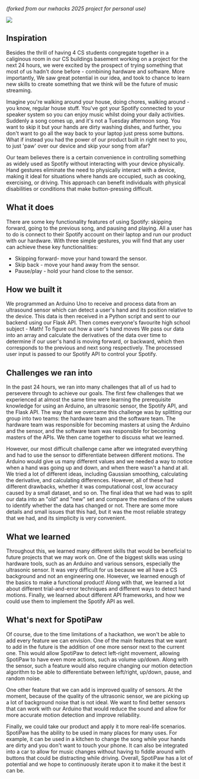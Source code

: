 *(forked from our nwhacks 2025 project for personal use)*

![](https://d112y698adiu2z.cloudfront.net/photos/production/software_photos/003/225/285/datas/original.png)

## Inspiration

Besides the thrill of having 4 CS students congregate together in a caliginous room in our CS buildings basement working on a project for the next 24 hours, we were excited by the prospect of trying something that most of us hadn't done before - combining hardware and software. More importantly, We saw great potential in our idea, and took to chance to learn new skills to create something that we think will be the future of music streaming.

Imagine you're walking around your house, doing chores, walking around - you know, regular house stuff. You've got your Spotify connected to your speaker system so you can enjoy music whilst doing your daily activities. Suddenly a song comes up, and it's not a Tuesday afternoon song. You want to skip it but your hands are dirty washing dishes, and further, you don't want to go all the way back to your laptop just press some buttons. What if instead you had the power of our product built in right next to you, to just 'paw' over our device and skip your song from afar?

Our team believes there is a certain convenience in controlling something as widely used as Spotify without interacting with your device physically. Hand gestures eliminate the need to physically interact with a device, making it ideal for situations where hands are occupied, such as cooking, exercising, or driving. This approach can benefit individuals with physical disabilities or conditions that make button-pressing difficult.


## What it does

There are some key functionality features of using Spotify: skipping forward, going to the previous song, and pausing and playing. All a user has to do is connect to their Spotify account on their laptop and run our product with our hardware. With three simple gestures, you will find that any user can achieve these key functionalities:

- Skipping forward- move your hand toward the sensor.
- Skip back - move your hand away from the sensor.
- Pause/play - hold your hand close to the sensor.


## How we built it

We programmed an Arduino Uno to receive and process data from an ultrasound sensor which can detect a user's hand and its position relative to the device. This data is then received in a Python script and sent to our backend using our Flask API. Then comes everyone's favourite high school subject - Math! To figure out how a user's hand moves We pass our data into an array and calculate the derivatives of the data over time to determine if our user's hand is moving forward, or backward, which then corresponds to the previous and next song respectively. The processed user input is passed to our Spotify API to control your Spotify.


## Challenges we ran into

In the past 24 hours, we ran into many challenges that all of us had to persevere through to achieve our goals. The first few challenges that we experienced at almost the same time were learning the prerequisite knowledge for using an Arduino, an ultrasonic sensor, the Spotify API, and the Flask API. The way that we overcame this challenge was by splitting our group into two teams: the hardware team and the software team. The hardware team was responsible for becoming masters at using the Arduino and the sensor, and the software team was responsible for becoming masters of the APIs. We then came together to discuss what we learned. 

However, our most difficult challenge came after we integrated everything and had to use the sensor to differentiate between different motions. The Arduino would give us many different values and we needed a way to notice when a hand was going up and down, and when there wasn't a hand at all. We tried a lot of different ideas, including Gaussian smoothing, calculating the derivative, and calculating differences. However, all of these had different drawbacks, whether it was computational cost, low accuracy caused by a small dataset, and so on. The final idea that we had was to split our data into an "old" and "new" set and compare the medians of the values to identify whether the data has changed or not. There are some more details and small issues that this had, but it was the most reliable strategy that we had, and its simplicity is very convenient. 


## What we learned

Throughout this, we learned many different skills that would be beneficial to future projects that we may work on. One of the biggest skills was using hardware tools, such as an Arduino and various sensors, especially the ultrasonic sensor. It was very difficult for us because we all have a CS background and not an engineering one. However, we learned enough of the basics to make a functional product! Along with that, we learned a lot about different trial-and-error techniques and different ways to detect hand motions. Finally, we learned about different API frameworks, and how we could use them to implement the Spotify API as well.


## What's next for SpotiPaw

Of course, due to the time limitations of a hackathon, we won't be able to add every feature we can envision. One of the main features that we want to add in the future is the addition of one more sensor next to the current one. This would allow SpotiPaw to detect left-right movement, allowing SpotiPaw to have even more actions, such as volume up/down. Along with the sensor, such a feature would also require changing our motion detection algorithm to be able to differentiate between left/right, up/down, pause, and random noise.

One other feature that we can add is improved quality of sensors. At the moment, because of the quality of the ultrasonic sensor, we are picking up a lot of background noise that is not ideal. We want to find better sensors that can work with our Arduino that would reduce the sound and allow for more accurate motion detection and improve reliability.

Finally, we could take our product and apply it to more real-life scenarios. SpotiPaw has the ability to be used in many places for many uses. For example, it can be used in a kitchen to change the song while your hands are dirty and you don't want to touch your phone. It can also be integrated into a car to allow for music changes without having to fiddle around with buttons that could be distracting while driving. Overall, SpotiPaw has a lot of potential and we hope to continuously iterate upon it to make it the best it can be.

